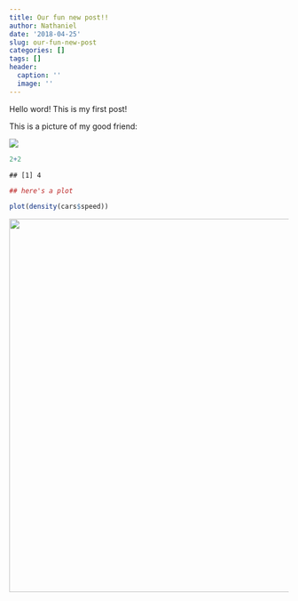```yaml
---
title: Our fun new post!!
author: Nathaniel
date: '2018-04-25'
slug: our-fun-new-post
categories: []
tags: []
header:
  caption: ''
  image: ''
---
```


Hello word! This is my first post!

This is a picture of my good friend:

![](/post/2018-04-25-our-fun-new-post_files/upsidedinge.png)



```r
2+2
```

```
## [1] 4
```

```r
## here's a plot

plot(density(cars$speed))
```

<img src="/post/2018-04-25-our-fun-new-post_files/figure-html/cars-1.png" width="672" />
